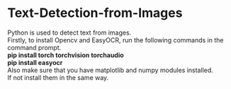 # Text-Detection-from-Images

Python is used to detect text from images.<br>
Firstly, to install Opencv and EasyOCR, run the following commands in the command prompt.<br>
<b>pip install torch torchvision torchaudio</b><br>
<b>pip install easyocr</b>
<br>
Also make sure that you have matplotlib and numpy modules installed.<br>
If not install them in the same way. 
